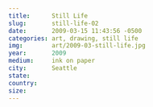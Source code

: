 ```yaml
---
title:  	Still Life
slug:		still-life-02
date:   	2009-03-15 11:43:56 -0500
categories: art, drawing, still life
img:		art/2009-03-still-life.jpg
year:		2009
medium:		ink on paper
city:		Seattle
state:
country:
size:
---
```

